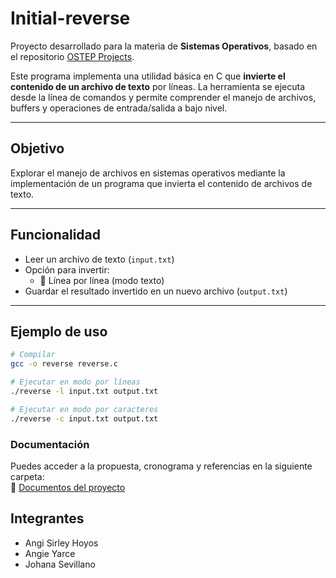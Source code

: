 # Initial-reverse

Proyecto desarrollado para la materia de **Sistemas Operativos**, basado en el repositorio [OSTEP Projects](https://github.com/remzi-arpacidusseau/ostep-projects).

Este programa implementa una utilidad básica en C que **invierte el contenido de un archivo de texto** por líneas. La herramienta se ejecuta desde la línea de comandos y permite comprender el manejo de archivos, buffers y operaciones de entrada/salida a bajo nivel.

---

## Objetivo

Explorar el manejo de archivos en sistemas operativos mediante la implementación de un programa que invierta el contenido de archivos de texto.

---

## Funcionalidad

- Leer un archivo de texto (`input.txt`)
- Opción para invertir:
  - 🔁 Línea por línea (modo texto)
- Guardar el resultado invertido en un nuevo archivo (`output.txt`)

---

## Ejemplo de uso

```bash
# Compilar
gcc -o reverse reverse.c

# Ejecutar en modo por líneas
./reverse -l input.txt output.txt

# Ejecutar en modo por caracteres
./reverse -c input.txt output.txt

```
### Documentación  
Puedes acceder a la propuesta, cronograma y referencias en la siguiente carpeta:  
📂 [Documentos del proyecto](https://drive.google.com/drive/folders/1rsQ9DA81OBceGEDGNZS5XE2W3fZr1V9J?usp=sharing)


## Integrantes

- Angi Sirley Hoyos
- Angie Yarce
- Johana Sevillano
